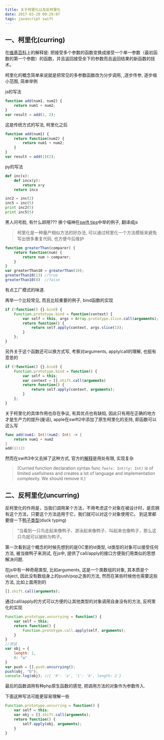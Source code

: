 ```yaml
---
title: 关于柯里化以及反柯里化
date: 2017-03-20 09:29:07
tags: javascript swift
---
```

## 一、柯里化(curring)
在[维基百科](https://zh.wikipedia.org/wiki/%E6%9F%AF%E9%87%8C%E5%8C%96)上的解释是: 把接受多个参数的函数变换成接受一个单一参数（最初函数的第一个参数）的函数，并且返回接受余下的参数而且返回结果的新函数的技术。

<!-- more -->

柯里化的概念简单来说就是把常见的多参数函数改为分步调用, ,逐步传参, 逐步缩小范围, 简单举例

js的写法
``` javascript
function add(num1, num2) {
    return num1 + num2;
}
var result = add(1, 2);
```
这是传统方式的写法, 柯里化之后
``` javascript
function add(num1) {
    return function(num2) {
        return num1 + num2;
    }
}
var result = add(1)(2);
```
py的写法

``` python
def inc(x):
    def incx(y):
        return x+y
    return incx

inc2 = inc(2)
inc5 = inc(5)
print inc2(5)
print inc5(5)
```


黑人问号脸, 有什么卵用???
换个喵神在[swift tips](http://swifter.tips/currying/)中举的例子, 翻译成js
> 柯里化是一种量产相似方法的好办法, 可以通过柯里化一个方法模板来避免写出很多重复代码, 也方便今后维护
``` javascript
function greaterThan(comparer) {
    return function(num) {
        return num > comparer;
    }
}
var greaterThan10 = greaterThan(10);
greaterThan10(13) //true
greaterThan10(8)  //false
```
有点工厂模式的味道. 

再举一个比较常见, 而且比较重要的例子, bind函数的实现
``` javascript
if (!function() {}.bind) {
    Function.prototype.bind = function(context) {
        var self = this, args = Array.prototype.slice.call(arguments);
        return function() {
            return self.apply(context, args.slice(1));    
        }
    };
}
```
另外关于这个函数还可以换方式写, 考察对arguments, apply/call的理解, 也挺有意思的
``` javascript
if (!function() {}.bind) {
    Function.prototype.bind = function() {
        var self = this;
        var context = [].shift.call(arguments)
        return function() {
            return self.apply(context, arguments);    
        }
    };
}
```

关于柯里化的具体作用也存在争议, 有其优点也有缺陷, 因此只有用在正确的地方才是生产力的提升(废话), apple在swift2中添加了原生柯里化的支持, 即函数可以这么写
``` swift
func add(num1: Int)(num2: Int) -> {
    return num1 + num2
}
add(1)(2)
```
然而在swift3中又去掉了这种方式, 官方的[解释](https://github.com/apple/swift-evolution/blob/master/proposals/0002-remove-currying.md)是用处有限, 实现复杂

> (Curried function declaration syntax func `foo(x: Int)(y: Int)` is of limited usefulness and creates a lot of language and implementation complexity. We should remove it.)

## 二、反柯里化(uncurring)
反柯里化的作用是，当我们调用某个方法，不用考虑这个对象在被设计时，是否拥有这个方法，只要这个方法适用于它，我们就可以对这个对象使用它。
到这里都要提一下[鸭子类型](https://zh.wikipedia.org/zh-hans/%E9%B8%AD%E5%AD%90%E7%B1%BB%E5%9E%8B)(duck typing)
> “当看到一只鸟走起来像鸭子、游泳起来像鸭子、叫起来也像鸭子，那么这只鸟就可以被称为鸭子。

第一次看到这个概念的时候先想到的是OC里的id类型, id类型的对象可以接受任何方法, 被当做鸭子来测试, 在js中, 提供了call/apply的接口方便我们用类似的思想解决问题.

在js中有一种奇葩类型, 比如arguments, 这是一个类数组的对象, 其本质是个object, 因此没有数组身上的push/pop之类的方法, 然而在某些时候他也需要这些方法, 比如上面用到的
``` javascript
[].shift.call(arguments);
```
通过call/apply的方式可以方便的让其他类型的对象调用自身没有的方法, 反柯里化的实现
``` javascript
Function.prototype.uncurrying = function() {
    var self = this;
    return function() {
        Function.prototype.call.apply(self, arguments);
    }
}
//测试
var obj = {
    length: 1,
    0: "a"
}
var push = [].push.uncurrying();
push(obj, "b");
console.log(obj); //{ '0': 'a', '1': 'b', length: 2 }
```
最后的函数调用有种php原生函数的感觉, 把调用方法的对象作为参数传入.

下面这种写法可能更容易理解一些
``` javascript
Function.prototype.uncurring = function() {
    var self = this;
    var obj = [].shift.call(arguments);
    return function() {
        self.apply(obj, arguments);
    }
}
```

